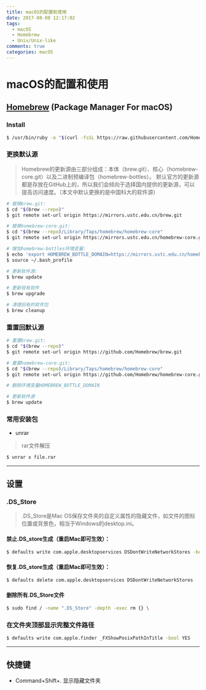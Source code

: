 ```yaml
---
title: macOS的配置和使用
date: 2017-08-08 12:17:02
tags:
  - macOS
  - Homebrew
  - Unix/Unix-like
comments: true
categories: macOS
---
```

# macOS的配置和使用

## [Homebrew](https://brew.sh/index_zh-cn.html) (Package Manager For macOS)

### Install

```bash
$ /usr/bin/ruby -e "$(curl -fsSL https://raw.githubusercontent.com/Homebrew/install/master/install)"
```

<!-- more -->

### 更换默认源

>Homebrew的更新源由三部分组成：本体（brew.git）、核心（homebrew-core.git）以及二进制预编译包（homebrew-bottles）。
>默认官方的更新源都是存放在GitHub上的，所以我们会倾向于选择国内提供的更新源，可以提高访问速度。（本文中默认更换的是中国科大的软件源）

```bash
# 替换brew.git:
$ cd "$(brew --repo)"
$ git remote set-url origin https://mirrors.ustc.edu.cn/brew.git

# 替换homebrew-core.git:
$ cd "$(brew --repo)/Library/Taps/homebrew/homebrew-core"
$ git remote set-url origin https://mirrors.ustc.edu.cn/homebrew-core.git

# 增加homebrew-bottles环境变量:
$ echo 'export HOMEBREW_BOTTLE_DOMAIN=https://mirrors.ustc.edu.cn/homebrew-bottles' >> ~/.bash_profile
$ source ~/.bash_profile

# 更新软件源:
$ brew update

# 更新现有软件
$ brew upgrade

# 清理旧有的软件包
$ brew cleanup
```

### 重置回默认源

```bash
# 重置brew.git:
$ cd "$(brew --repo)"
$ git remote set-url origin https://github.com/Homebrew/brew.git

# 重置homebrew-core.git:
$ cd "$(brew --repo)/Library/Taps/homebrew/homebrew-core"
$ git remote set-url origin https://github.com/Homebrew/homebrew-core.git

# 删除环境变量HOMEBREW_BOTTLE_DOMAIN

# 更新软件源
$ brew update
```

### 常用安装包

* unrar

> rar文件解压

```bash
$ unrar x file.rar
```

***

## 设置

### .DS_Store
>.DS_Store是Mac OS保存文件夹的自定义属性的隐藏文件，如文件的图标位置或背景色，相当于Windows的desktop.ini。

#### 禁止.DS_store生成（重启Mac即可生效）：
```bash
$ defaults write com.apple.desktopservices DSDontWriteNetworkStores -bool TRUE 
```
<!-- more -->
#### 恢复.DS_store生成（重启Mac即可生效）： 
```bash
$ defaults delete com.apple.desktopservices DSDontWriteNetworkStores
```

#### 删除所有.DS_Store文件
```bash
$ sudo find / -name ".DS_Store" -depth -exec rm {} \
```

### 在文件夹顶部显示完整文件路径
```bash
$ defaults write com.apple.finder _FXShowPosixPathInTitle -bool YES
```

***

## 快捷键

* Command+Shift+.  显示隐藏文件夹
